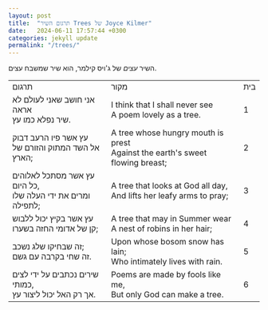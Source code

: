 ```yaml
---
layout: post
title:  "תרגום השיר Trees של Joyce Kilmer"
date:   2024-06-11 17:57:44 +0300
categories: jekyll update
permalink: "/trees/"
---
```



<p>השיר <em>עצים</em> של ג'ויס קילמר, הוא שיר שמשבח עצים.</p>

<table class="table text-center table-dark">
  <tbody>
    <tr>
      <td>תרגום</td>
      <td>מקור</td>
      <td>בית</td>
    </tr>
    <tr>
      <td>אני חושב שאני לעולם לא אראה<br>שיר נפלא כמו עץ.</td>
      <td>
        <bdo dir="ltr" lang="">
          I think that I shall never see<br>
          A poem lovely as a tree.
        </bdo>
      </td>
      <td>1</td>
    </tr>
    <tr>
      <td>עץ אשר פיו הרעב דבוק<br>אל השד המתוק והזורם של הארץ;</td>
      <td>
        <bdo dir="ltr" lang="">
          A tree whose hungry mouth is prest<br>
          Against the earth's sweet flowing breast;
        </bdo>
      </td>
      <td>2</td>
    </tr>
    <tr>
      <td>עץ אשר מסתכל לאלוהים כל היום,<br>ומרים את ידי העלה שלו לתפילה;</td>
      <td>
        <bdo dir="ltr" lang="">
          A tree that looks at God all day,<br>
          And lifts her leafy arms to pray;
        </bdo>
      </td>
      <td>3</td>
    </tr>
    <tr>
      <td>עץ אשר בקיץ יכול ללבוש<br>קן של אדומי החזה בשערו;</td>
      <td>
        <bdo dir="ltr" lang="">
          A tree that may in Summer wear<br>
          A nest of robins in her hair;
        </bdo>
      </td>
      <td>4</td>
    </tr>
    <tr>
      <td>זה שבחיקו שלג נשכב;<br>זה שחי בקרבה עם גשם.</td>
      <td>
        <bdo dir="ltr" lang="">
          Upon whose bosom snow has lain;<br>
          Who intimately lives with rain.
        </bdo>
      </td>
      <td>5</td>
    </tr>
    <tr>
      <td>שירים נכתבים על ידי לצים כמותי,<br>אך רק האל יכול ליצור עץ.</td>
      <td>
        <bdo dir="ltr" lang="">
          Poems are made by fools like me,<br>
          But only God can make a tree.
        </bdo>
      </td>
      <td>6</td>
    </tr>
  </tbody>
</table>
